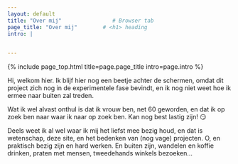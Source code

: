```yaml
---
layout: default
title: "Over mij"                # Browser tab
page_title: "Over mij"        # <h1> heading
intro: |
  

---
```


{% include page_top.html 
   title=page.page_title 
   intro=page.intro 
%}

<style>
#button {
  visibility: hidden;
   }
</style>

<div class="custom-section">
  
<p>Hi, welkom hier. Ik blijf hier nog een beetje achter de schermen, omdat dit project zich nog in de experimentele fase bevindt, en ik nog niet weet hoe ik ermee naar buiten zal treden.</p>

<p>Wat ik wel alvast onthul is dat ik vrouw ben, net 60 geworden, en dat ik op zoek ben naar waar ik naar op zoek ben. Kan nog best lastig zijn! &#128527;</p>

<p>Deels weet ik al wel waar ik mij het liefst mee bezig houd, en dat is wetenschap, deze site, en het bedenken van (nog vage) projecten. O, en praktisch bezig zijn en hard werken. En buiten zijn, wandelen en koffie drinken, praten met mensen, tweedehands winkels bezoeken...</p>
  
</div>


